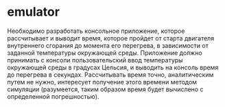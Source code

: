 # emulator
Необходимо разработать консольное приложение, которое рассчитывает и выводит время, которое пройдет от старта двигателя внутреннего сгорания до момента его перегрева, в зависимости от заданной температуры окружающей среды. Приложение должно принимать с консоли пользовательский ввод температуры окружающей среды в градусах Цельсия, и выводить на консоль время до перегрева в секундах. Рассчитывать время точно, аналитическим путем не нужно, интересует получение этого времени методом симуляции (разумеется, таким образом время будет вычислено с определенной погрешностью). 
